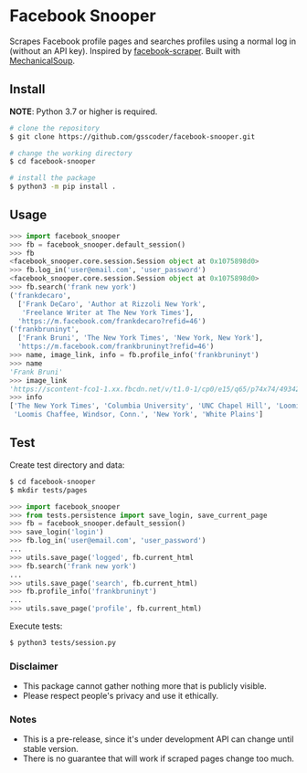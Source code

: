 # Facebook Snooper

Scrapes Facebook profile pages and searches profiles using a normal log in (without an API key). Inspired by [facebook-scraper](https://github.com/kevinzg/facebook-scraper). Built with [MechanicalSoup](https://github.com/MechanicalSoup/MechanicalSoup).

## Install
**NOTE**: Python 3.7 or higher is required.
```sh
# clone the repository
$ git clone https://github.com/gsscoder/facebook-snooper.git

# change the working directory
$ cd facebook-snooper

# install the package
$ python3 -m pip install .
```

## Usage
```python
>>> import facebook_snooper
>>> fb = facebook_snooper.default_session()
>>> fb
<facebook_snooper.core.session.Session object at 0x1075898d0>
>>> fb.log_in('user@email.com', 'user_password')
<facebook_snooper.core.session.Session object at 0x1075898d0>
>>> fb.search('frank new york')
('frankdecaro',
  ['Frank DeCaro', 'Author at Rizzoli New York',
   'Freelance Writer at The New York Times'],
  'https://m.facebook.com/frankdecaro?refid=46')
('frankbruninyt',
  ['Frank Bruni', 'The New York Times', 'New York, New York'],
  'https://m.facebook.com/frankbruninyt?refid=46')
>>> name, image_link, info = fb.profile_info('frankbruninyt')
>>> name
'Frank Bruni'
>>> image_link
'https://scontent-fco1-1.xx.fbcdn.net/v/t1.0-1/cp0/e15/q65/p74x74/49342020_10157005134417363_1173260116078624768_o.jpg?_nc_cat=101&efg=eyJpIjoiYiJ9&_nc_ohc=ePuavjZLTc8AQls2sbe1iRxIb0rjQZhCDHdeGew-nC-OLozFtw768yIAg&_nc_ht=scontent-fco1-1.xx&oh=14a30cde6126c807eba801a07cfbf316&oe=5E7B9A5F'
>>> info
['The New York Times', 'Columbia University', 'UNC Chapel Hill', 'Loomis Chaffee',
 'Loomis Chaffee, Windsor, Conn.', 'New York', 'White Plains']
```

## Test
Create test directory and data:
```sh
$ cd facebook-snooper
$ mkdir tests/pages
```
```python
>>> import facebook_snooper 
>>> from tests.persistence import save_login, save_current_page
>>> fb = facebook_snooper.default_session()
>>> save_login('login')
>>> fb.log_in('user@email.com', 'user_password')
...
>>> utils.save_page('logged', fb.current_html
>>> fb.search('frank new york')
...
>>> utils.save_page('search', fb.current_html)
>>> fb.profile_info('frankbruninyt')
...
>>> utils.save_page('profile', fb.current_html)

```
Execute tests:
```sh
$ python3 tests/session.py
```

### Disclaimer
- This package cannot gather nothing more that is publicly visible.
- Please respect people's privacy and use it ethically.

### Notes
- This is a pre-release, since it's under development API can change until stable version.
- There is no guarantee that will work if scraped pages change too much.
